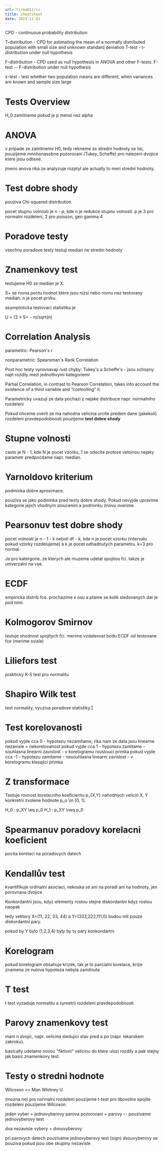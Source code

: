```yaml
---
url: fi/ma012/cs
title: cheatsheet
date: 2021-11-01
---
```


CPD - continuous probability distribution

T-distribution - CPD for astimating the mean of a normally distributed population with small size and unknown standard deviation
T-test - t-distribution under null hypothesis

F-distribution - CPD used as null hypothesis in ANOVA and other F-tests.
F-test -- F-distribution under null hypothesis

z-test - test whether two population means are different, when variances are known and sample size large



# Tests Overview

H_0 zamitneme pokud je p mensi nez alpha

# ANOVA

v pripade ze zamitneme H0, tedy rekneme ze stredni hodnoty se lisi, pouzijeme mnohonasobne pozorovani (Tukey, Scheffe) pro nalezeni dvojice ktere jsou odlisne.

jmeno anova rika ze analyzuje rozptyl ale actually to meri stredni hodnoty.


# Test dobre shody

pouziva Chi-squared distribution

pocet stupnu volnosti je n - p, kde n je redukce stupnu volnosti. p je 3 pro normalni rozdeleni, 2 pro poisson, gen gamma 4


# Poradove testy

vsechny poradove testy testuji median ne stredni hodnoty


# Znamenkovy test

testujeme H0 ze median je X. 

S+ se rovna poctu hodnot ktere jsou nizsi nebo rovno nez testovany median.
n je pocet prvku.


asymptoticka testovaci statistika je

U = (2 * S+ - n)/sqrt(n)


# Correlation Analysis

parametric:
Pearson's r

nonparametric:
Spearsman's Rank Correlation


Post hoc testy vyrovnavaji rust chyby: Tukey's a Scheffe's - jsou schopny najit rozdily mezi jednotlivymi kategoriemi

Partial Correlation, in contrast to Pearson Correlation, takes into account the existence of a third variable and “controlling” it.

Parametricky uvazuji ze data pochazi z nejake distribuce napr. normalniho rozdeleni

Pokud chceme overit ze ma nahodna velicina urcite predem dane (jakekoli) rozdeleni pravdepodobnosti pouzijeme **test dobre shody**

# Stupne volnosti

casto je N - 1, kde N je pocet vzorku, 1 se odecita protoze vetsinou nejaky parametr predpocitame napr. median.


# Yarnoldovo kriterium

podminka dobre aproximace.

pouziva se jako podminka pred testy dobre shody. Pokud nevyjde upravime kategorie jejich vhodnym sloucenim a podminku znovu overime.

# Pearsonuv test dobre shody

pocet volnosti je n - 1 - k neboli df - k, kde n je pocet vzorku (intervalu pokud vzorky rozdelujeme) a k je pocet odhadnutych parametru. k=3 pro normal

Je pro katergorie. ze kterych ale muzeme udelat spojitou fci. takze je univerzalni na vse.

# ECDF

empiricka distrib fce. prochazime x osu a ptame se kolik sledovanych dat je pod nimi.

# Kolmogorov Smirnov

testuje shodnost spojitych fci. merime vzdalenost bodu ECDF od testovane fce (merime svisle)

# Liliefors test

prakticky K-S test pro normalitu

# Shapiro Wilk test

test normality, vyuziva poradove statistiky.


# Test korelovanosti

pokud vyjde cca 0 - hypotezu nezamitame, rika nam ze data jsou linearne nezavisle = nekorelovanost
pokud vyjde cca 1 - hypotezu zamitame - souhlasna linearni zavislost - v korelogramu roustouci primka
pokud vyjde cca -1 - hypotezu zamitame - nesouhlasna linearni zavislost - v korelogramu klesajici primka

# Z transformace

Testuje rovnost korelacniho koeficientu p_{X,Y} nahodnych velicin X, Y konkretni zvolene hodnote p_o \in [0, 1].

H_0 : p_XY \eq p_0
H_1 : p_XY \neq p_0

# Spearmanuv poradovy korelacni koeficient

pocita korelaci na poradovych datech

# Kendallův test

kvantifikuje ordinalni asociaci, nekouka se ani na poradi ani na hodnoty, jen porovnava dvojice

Konkordantni jsou, kdyz elementy rostou stejne
diskordantni kdyz rostou naopak

tedy vektory X=(11, 22, 33, 44) a Y=(333,222,111,0) budou mit pouze diskordantni pary.

pokud by Y bylo (1,2,3,4) byly by ty pary konkondartni

# Korelogram

pokud korelogram obsahuje krizek, tak je to parcialni korelace, krize znamena ze nulova hypoteza nebyla zamitnuta


# T test

t test vyzaduje normalitu a symetrii rozdeleni pravdepodobnosti

# Parovy znamenkovy test

mam n dvojic, napr. velicina sledujici stav pred a po (napr. lekarskem zakroku).

basically udelame novou "fiktivni" velicinu do ktere ulozi rozdily a pak stejny jak basic
znamenkovy test.


# Testy o stredni hodnote

Wilcoxon == Man Whitney U

(mozna ne) pro normalni rozdeleni pouzijeme t-test pro libovolne spojite rozdeleni pouzijeme Wilcoxon

jeden vyber = jednovyberovy
parova pozorovani = parovy -- pouzivame jednovyberovy test

dva nezavisle vybery = dvouvyberovy


pri parovych datech pouzivame jednovyberovy test (sign)
dvouvyberovy se pouziva pokud jsou obe skupiny nezavisle







